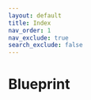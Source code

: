 ```yaml
---
layout: default
title: Index
nav_order: 1
nav_exclude: true
search_exclude: false
---
```

# Blueprint